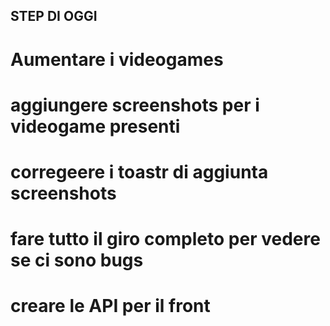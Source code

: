 ## STEP DI OGGI

# Aumentare i videogames
# aggiungere screenshots per i videogame presenti
# corregeere i toastr di aggiunta screenshots
# fare tutto il giro completo per vedere se ci sono bugs
# creare le API per il front









